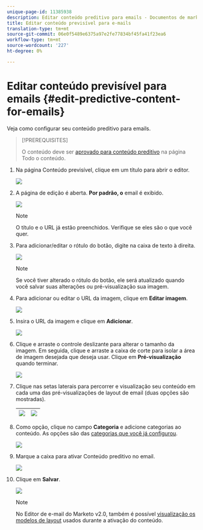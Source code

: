 ```yaml
---
unique-page-id: 11385938
description: Editar conteúdo preditivo para emails - Documentos de marketing - Documentação do produto
title: Editar conteúdo previsível para e-mails
translation-type: tm+mt
source-git-commit: 06e0f5489e6375a97e2fe77834bf45fa41f23ea6
workflow-type: tm+mt
source-wordcount: '227'
ht-degree: 0%

---
```



# Editar conteúdo previsível para emails {#edit-predictive-content-for-emails}

Veja como configurar seu conteúdo preditivo para emails.

>[!PREREQUISITES]
>
>O conteúdo deve ser [aprovado para conteúdo preditivo](/help/marketo/product-docs/predictive-content/working-with-all-content/approve-a-title-for-predictive-content.md) na página Todo o conteúdo.

1. Na página Conteúdo previsível, clique em um título para abrir o editor.

   ![](assets/image2017-10-3-9-3a30-3a25.png)

1. A página de edição é aberta. **Por padrão, o** email é exibido.

   ![](assets/image2017-10-3-9-3a31-3a18.png)

   >[!NOTE]
   >
   >O título e o URL já estão preenchidos. Verifique se eles são o que você quer.

1. Para adicionar/editar o rótulo do botão, digite na caixa de texto à direita.

   ![](assets/image2017-10-3-9-3a32-3a18.png)

   >[!NOTE]
   >
   >Se você tiver alterado o rótulo do botão, ele será atualizado quando você salvar suas alterações ou pré-visualização sua imagem.

1. Para adicionar ou editar o URL da imagem, clique em **Editar imagem**.

   ![](assets/image2017-10-3-9-3a33-3a11.png)

1. Insira o URL da imagem e clique em **Adicionar**.

   ![](assets/five.png)

1. Clique e arraste o controle deslizante para alterar o tamanho da imagem. Em seguida, clique e arraste a caixa de corte para isolar a área de imagem desejada que deseja usar. Clique em **Pré-visualização** quando terminar.

   ![](assets/six.png)

1. Clique nas setas laterais para percorrer e visualização seu conteúdo em cada uma das pré-visualizações de layout de email (duas opções são mostradas).

   | ![](assets/sevena.png) | ![](assets/sevenb.png) |
   |---|---|

1. Como opção, clique no campo **Categoria** e adicione categorias ao conteúdo. As opções são das [categorias que você já configurou](/help/marketo/product-docs/predictive-content/getting-started/set-up-categories.md).

   ![](assets/eight.png)

1. Marque a caixa para ativar Conteúdo preditivo no email.

   ![](assets/nine.png)

1. Clique em **Salvar**.

   ![](assets/save.png)

   >[!NOTE]
   >
   >No Editor de e-mail do Marketo v2.0, também é possível [visualização os modelos de layout](/help/marketo/product-docs/predictive-content/enabling-predictive-content/enable-predictive-content-in-emails.md) usados durante a ativação do conteúdo.
